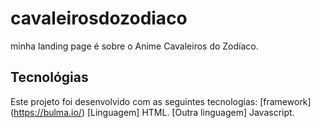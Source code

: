 # cavaleirosdozodiaco
minha landing page é sobre o Anime Cavaleiros do Zodíaco.

## Tecnológias
Este projeto foi desenvolvido com as seguintes tecnologias:
[framework] (https://bulma.io/)
[Linguagem] HTML.
[Outra linguagem] Javascript.

##